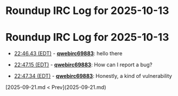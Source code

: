 # Roundup IRC Log for 2025-10-13 #
# Roundup IRC Log for 2025-10-13
* <a href="#22:46.43" id="22:46.43">22:46.43 (EDT)</a> - __[qwebirc69883](https://github.com/qwebirc69883)__: hello there
* <a href="#22:47.15" id="22:47.15">22:47.15 (EDT)</a> - __[qwebirc69883](https://github.com/qwebirc69883)__: How can I report a bug?

* <a href="#22:47.34" id="22:47.34">22:47.34 (EDT)</a> - __[qwebirc69883](https://github.com/qwebirc69883)__: Honestly, a kind of vulnerability

<div class="inpage-footer">
[2025-09-21.md < Prev](2025-09-21.md)
</div>
